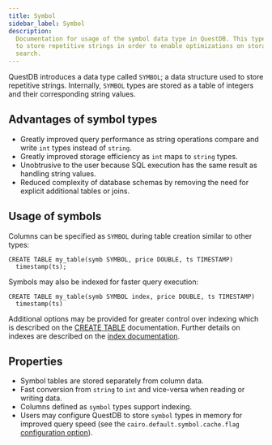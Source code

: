 ```yaml
---
title: Symbol
sidebar_label: Symbol
description:
  Documentation for usage of the symbol data type in QuestDB. This type is used
  to store repetitive strings in order to enable optimizations on storage and
  search.
---
```


QuestDB introduces a data type called `SYMBOL`; a data structure used to store
repetitive strings. Internally, `SYMBOL` types are stored as a table of integers
and their corresponding string values.

## Advantages of symbol types

- Greatly improved query performance as string operations compare and write
  `int` types instead of `string`.
- Greatly improved storage efficiency as `int` maps to `string` types.
- Unobtrusive to the user because SQL execution has the same result as handling
  string values.
- Reduced complexity of database schemas by removing the need for explicit
  additional tables or joins.

## Usage of symbols

Columns can be specified as `SYMBOL` during table creation similar to other
types:

```questdb-sql title="Create table with a SYMBOL type"
CREATE TABLE my_table(symb SYMBOL, price DOUBLE, ts TIMESTAMP)
  timestamp(ts);
```

Symbols may also be indexed for faster query execution:

```questdb-sql
CREATE TABLE my_table(symb SYMBOL index, price DOUBLE, ts TIMESTAMP)
  timestamp(ts)
```

Additional options may be provided for greater control over indexing which is
described on the [CREATE TABLE](/docs/reference/sql/create-table/)
documentation. Further details on indexes are described on the
[index documentation](/docs/concept/indexes/).

## Properties

- Symbol tables are stored separately from column data.
- Fast conversion from `string` to `int` and vice-versa when reading or writing
  data.
- Columns defined as `symbol` types support indexing.
- Users may configure QuestDB to store `symbol` types in memory for improved
  query speed (see the `cairo.default.symbol.cache.flag`
  [configuration option](/docs/reference/configuration/)).
